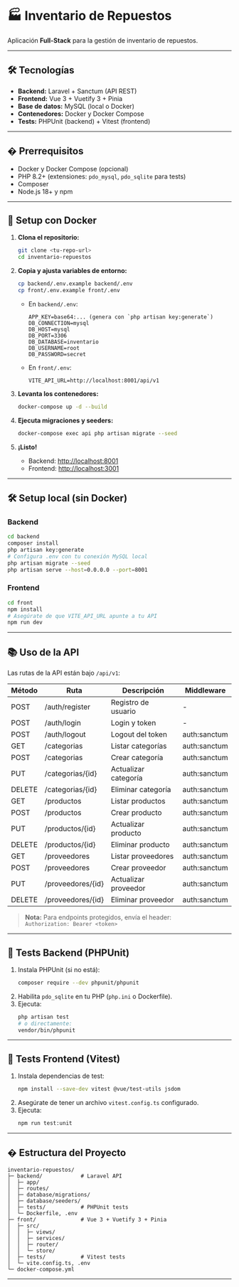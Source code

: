 # 🏭 Inventario de Repuestos

Aplicación **Full-Stack** para la gestión de inventario de repuestos.

---

## 🛠️ Tecnologías

- **Backend:** Laravel + Sanctum (API REST)
- **Frontend:** Vue 3 + Vuetify 3 + Pinia
- **Base de datos:** MySQL (local o Docker)
- **Contenedores:** Docker y Docker Compose
- **Tests:** PHPUnit (backend) + Vitest (frontend)

---

## � Prerrequisitos

- Docker y Docker Compose (opcional)
- PHP 8.2+ (extensiones: `pdo_mysql`, `pdo_sqlite` para tests)
- Composer
- Node.js 18+ y npm

---

## 🚀 Setup con Docker

1. **Clona el repositorio:**
   ```sh
   git clone <tu-repo-url>
   cd inventario-repuestos
   ```

2. **Copia y ajusta variables de entorno:**
   ```sh
   cp backend/.env.example backend/.env
   cp front/.env.example front/.env
   ```

   - En `backend/.env`:
     ```
     APP_KEY=base64:... (genera con `php artisan key:generate`)
     DB_CONNECTION=mysql
     DB_HOST=mysql
     DB_PORT=3306
     DB_DATABASE=inventario
     DB_USERNAME=root
     DB_PASSWORD=secret
     ```
   - En `front/.env`:
     ```
     VITE_API_URL=http://localhost:8001/api/v1
     ```

3. **Levanta los contenedores:**
   ```sh
   docker-compose up -d --build
   ```

4. **Ejecuta migraciones y seeders:**
   ```sh
   docker-compose exec api php artisan migrate --seed
   ```

5. **¡Listo!**
   - Backend: [http://localhost:8001](http://localhost:8001)
   - Frontend: [http://localhost:3001](http://localhost:3001)

---

## 🛠️ Setup local (sin Docker)

### Backend

```sh
cd backend
composer install
php artisan key:generate
# Configura .env con tu conexión MySQL local
php artisan migrate --seed
php artisan serve --host=0.0.0.0 --port=8001
```

### Frontend

```sh
cd front
npm install
# Asegúrate de que VITE_API_URL apunte a tu API
npm run dev
```

---

## 📚 Uso de la API

Las rutas de la API están bajo `/api/v1`:

| Método | Ruta                       | Descripción           | Middleware      |
|--------|----------------------------|-----------------------|-----------------|
| POST   | /auth/register             | Registro de usuario   | -               |
| POST   | /auth/login                | Login y token         | -               |
| POST   | /auth/logout               | Logout del token      | auth:sanctum    |
| GET    | /categorias                | Listar categorías     | auth:sanctum    |
| POST   | /categorias                | Crear categoría       | auth:sanctum    |
| PUT    | /categorias/{id}           | Actualizar categoría  | auth:sanctum    |
| DELETE | /categorias/{id}           | Eliminar categoría    | auth:sanctum    |
| GET    | /productos                 | Listar productos      | auth:sanctum    |
| POST   | /productos                 | Crear producto        | auth:sanctum    |
| PUT    | /productos/{id}            | Actualizar producto   | auth:sanctum    |
| DELETE | /productos/{id}            | Eliminar producto     | auth:sanctum    |
| GET    | /proveedores               | Listar proveedores    | auth:sanctum    |
| POST   | /proveedores               | Crear proveedor       | auth:sanctum    |
| PUT    | /proveedores/{id}          | Actualizar proveedor  | auth:sanctum    |
| DELETE | /proveedores/{id}          | Eliminar proveedor    | auth:sanctum    |

> **Nota:** Para endpoints protegidos, envía el header:  
> `Authorization: Bearer <token>`

---

## 🧪 Tests Backend (PHPUnit)

1. Instala PHPUnit (si no está):
   ```sh
   composer require --dev phpunit/phpunit
   ```
2. Habilita `pdo_sqlite` en tu PHP (`php.ini` o Dockerfile).
3. Ejecuta:
   ```sh
   php artisan test
   # o directamente:
   vendor/bin/phpunit
   ```

---

## 🧪 Tests Frontend (Vitest)

1. Instala dependencias de test:
   ```sh
   npm install --save-dev vitest @vue/test-utils jsdom
   ```
2. Asegúrate de tener un archivo `vitest.config.ts` configurado.
3. Ejecuta:
   ```sh
   npm run test:unit
   ```

---

## � Estructura del Proyecto

```
inventario-repuestos/
├─ backend/            # Laravel API
│  ├─ app/
│  ├─ routes/
│  ├─ database/migrations/
│  ├─ database/seeders/
│  ├─ tests/           # PHPUnit tests
│  └─ Dockerfile, .env
├─ front/              # Vue 3 + Vuetify 3 + Pinia
│  ├─ src/
│  │  ├─ views/
│  │  ├─ services/
│  │  ├─ router/
│  │  └─ store/
│  ├─ tests/           # Vitest tests
│  └─ vite.config.ts, .env
└─ docker-compose.yml
```

---
